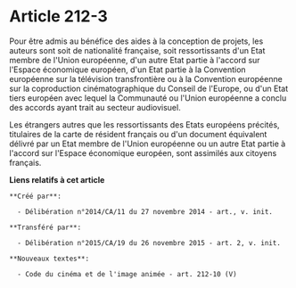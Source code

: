 # Article 212-3

Pour être admis au bénéfice des aides à la conception de projets, les auteurs sont soit de nationalité française, soit
ressortissants d'un Etat membre de l'Union européenne, d'un autre Etat partie à l'accord sur l'Espace économique européen,
d'un Etat partie à la Convention européenne sur la télévision transfrontière ou à la Convention européenne sur la
coproduction cinématographique du Conseil de l'Europe, ou d'un Etat tiers européen avec lequel la Communauté ou l'Union
européenne a conclu des accords ayant trait au secteur audiovisuel. 

Les étrangers autres que les ressortissants des Etats européens précités, titulaires de la carte de résident français ou d'un
document équivalent délivré par un Etat membre de l'Union européenne ou un autre Etat partie à l'accord sur l'Espace
économique européen, sont assimilés aux citoyens français.

**Liens relatifs à cet article**

	**Créé par**:

	  - Délibération n°2014/CA/11 du 27 novembre 2014 - art., v. init.

	**Transféré par**:

	  - Délibération n°2015/CA/19 du 26 novembre 2015 - art. 2, v. init.

	**Nouveaux textes**:

	  - Code du cinéma et de l'image animée - art. 212-10 (V)
